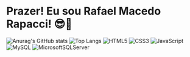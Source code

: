 <h1>Prazer! Eu sou Rafael Macedo Rapacci! 😎🌹</h1>

![Anurag's GitHub stats](https://github-readme-stats.vercel.app/api?username=Rafael-Macedo-Rapacci&theme=dark&show_icons=true)
![Top Langs](https://github-readme-stats.vercel.app/api/top-langs/?username=Rafael-Macedo-Rapacci&theme=dark&layout=compact)
![HTML5](https://img.shields.io/badge/html5-%23E34F26.svg?style=for-the-badge&logo=html5&logoColor=white) ![CSS3](https://img.shields.io/badge/css3-%231572B6.svg?style=for-the-badge&logo=css3&logoColor=white)  ![JavaScript](https://img.shields.io/badge/javascript-%23323330.svg?style=for-the-badge&logo=javascript&logoColor=%23F7DF1E)  ![MySQL](https://img.shields.io/badge/mysql-%2300f.svg?style=for-the-badge&logo=mysql&logoColor=white)  ![MicrosoftSQLServer](https://img.shields.io/badge/Microsoft%20SQL%20Sever-CC2927?style=for-the-badge&logo=microsoft%20sql%20server&logoColor=white)
